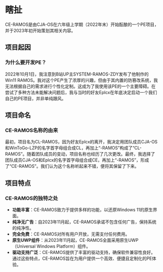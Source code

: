# 瞎扯
CE-RAMOS是由CJA-OS在六年级上学期（2022年末）开始酝酿的一个PE项目，并于2023年初开始策划其相关内容。
## 项目起因
### 为什么要开发PE？
2022年10月1日，我注意到B站UP主SYSTEM-RAMOS-ZDY发布了他制作的Win11 RAMOS。我对这个PE产生了浓厚的兴趣，但由于其内置的防篡改系统，我无法根据自己的需求进行个性化定制。这成为了我使用该PE的一个主要障碍。在尝试了多种方法未能解决问题后，我与当时的好友Eplcx在年底决定启动一个我们自己的PE项目，并非单纯跟风。
## 项目命名
### CE-RAMOS名称的由来
最初，项目名为CL-RAMOS，因为好友Eplcx的离开，我决定用团队成员CJA-OS和WinToGo-LZP的名字首字母组合成CL，再加上“-RAMOS”构成了“CL-RAMOS”。随着团队成员的变动，项目名称也经历了几次更改。最终，我选择了团队成员CJA-OS和Eplcx的名字首字母组合成CE，再加上“-RAMOS”，形成了“CE-RAMOS”。我们认为这个名称听起来不错，便将其保留了下来。
## 项目特点
### CE-RAMOS的独特之处
- **功能丰富**：CE-RAMOS致力于提供多样的功能，以还原Windows 11的原生界面。
- **纯净无广告**：自2023年11月起，CE-RAMOS承诺不包含任何广告，保持系统的纯净性。
- **完全免费**：CE-RAMOS对所有用户开放，无需支付任何费用。
- **原生UWP组件**：从2023年11月起，CE-RAMOS全面采用原生UWP（Universal Windows Platform）组件。
- **驱动支持广泛**：CE-RAMOS提供了丰富的驱动支持，确保软件兼容性良好。
通过这些特点，CE-RAMOS旨在为用户提供一个高效、便捷且定制化的PE体验。